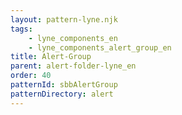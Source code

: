 ```yaml
---
layout: pattern-lyne.njk
tags: 
    - lyne_components_en
    - lyne_components_alert_group_en
title: Alert-Group
parent: alert-folder-lyne_en
order: 40
patternId: sbbAlertGroup
patternDirectory: alert
---
```

